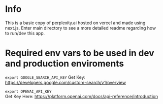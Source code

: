 # Info

This is a basic copy of perplexity.ai hosted on vercel and made using next.js. Enter main directory to see a more detailed readme regarding how to run/dev this app.


# Required env vars to be used in dev and production enviroments
`export GOOGLE_SEARCH_API_KEY`
Get Key: https://developers.google.com/custom-search/v1/overview

`export OPENAI_API_KEY`  
Get Key Here: https://platform.openai.com/docs/api-reference/introduction
